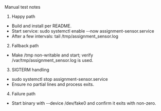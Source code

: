 Manual test notes

1) Happy path
- Build and install per README.
- Start service: sudo systemctl enable --now assignment-sensor.service
- After a few intervals: tail /tmp/assignment_sensor.log

2) Fallback path
- Make /tmp non-writable and start; verify /var/tmp/assignment_sensor.log is used.

3) SIGTERM handling
- sudo systemctl stop assignment-sensor.service
- Ensure no partial lines and process exits.

4) Failure path
- Start binary with --device /dev/fake0 and confirm it exits with non-zero.
